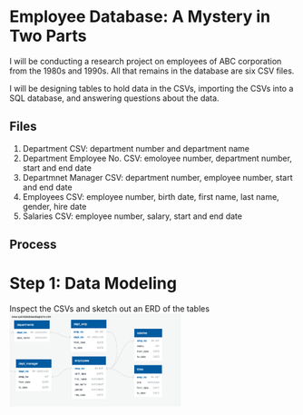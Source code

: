 # Employee Database: A Mystery in Two Parts 

I will be conducting a research project on employees of ABC corporation from the 1980s and 1990s. All that remains in the database are six CSV files. 

I will be designing tables to hold data in the CSVs, importing the CSVs into a SQL database, and answering questions about the data. 

## Files
1. Department CSV: department number and department name
2. Department Employee No. CSV: emoloyee number, department number, start and end date
3. Departmnet Manager CSV: department number, employee number, start and end date 
4. Employees CSV: employee number, birth date, first name, last name, gender, hire date
5. Salaries CSV: employee number, salary, start and end date 

## Process 
# Step 1: Data Modeling 
Inspect the CSVs and sketch out an ERD of the tables <br />
<img src = "results/erd.png" width = "60%">
